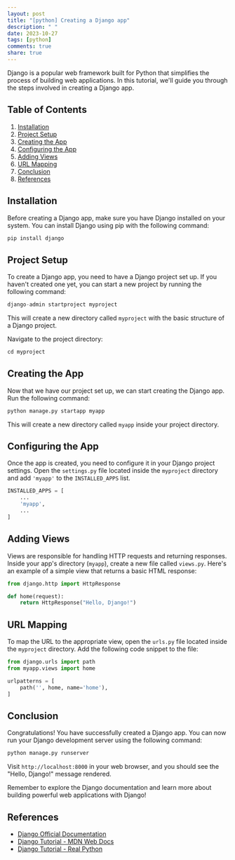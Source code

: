 ```yaml
---
layout: post
title: "[python] Creating a Django app"
description: " "
date: 2023-10-27
tags: [python]
comments: true
share: true
---
```


Django is a popular web framework built for Python that simplifies the process of building web applications. In this tutorial, we'll guide you through the steps involved in creating a Django app.

## Table of Contents
1. [Installation](#installation)
2. [Project Setup](#project-setup)
3. [Creating the App](#creating-the-app)
4. [Configuring the App](#configuring-the-app)
5. [Adding Views](#adding-views)
6. [URL Mapping](#url-mapping)
7. [Conclusion](#conclusion)
8. [References](#references)

## Installation <a name="installation"></a>

Before creating a Django app, make sure you have Django installed on your system. You can install Django using pip with the following command:
```python
pip install django
```

## Project Setup <a name="project-setup"></a>

To create a Django app, you need to have a Django project set up. If you haven't created one yet, you can start a new project by running the following command:
```python
django-admin startproject myproject
```
This will create a new directory called `myproject` with the basic structure of a Django project.

Navigate to the project directory:
```python
cd myproject
```

## Creating the App <a name="creating-the-app"></a>

Now that we have our project set up, we can start creating the Django app. Run the following command:
```python
python manage.py startapp myapp
```
This will create a new directory called `myapp` inside your project directory.

## Configuring the App <a name="configuring-the-app"></a>

Once the app is created, you need to configure it in your Django project settings. Open the `settings.py` file located inside the `myproject` directory and add `'myapp'` to the `INSTALLED_APPS` list.

```python
INSTALLED_APPS = [
    ...
    'myapp',
    ...
]
```

## Adding Views <a name="adding-views"></a>

Views are responsible for handling HTTP requests and returning responses. Inside your app's directory (`myapp`), create a new file called `views.py`. Here's an example of a simple view that returns a basic HTML response:
```python
from django.http import HttpResponse

def home(request):
    return HttpResponse("Hello, Django!")
```

## URL Mapping <a name="url-mapping"></a>

To map the URL to the appropriate view, open the `urls.py` file located inside the `myproject` directory. Add the following code snippet to the file:
```python
from django.urls import path
from myapp.views import home

urlpatterns = [
    path('', home, name='home'),
]
```

## Conclusion <a name="conclusion"></a>

Congratulations! You have successfully created a Django app. You can now run your Django development server using the following command:
```python
python manage.py runserver
```
Visit `http://localhost:8000` in your web browser, and you should see the "Hello, Django!" message rendered.

Remember to explore the Django documentation and learn more about building powerful web applications with Django!

## References <a name="references"></a>

- [Django Official Documentation](https://docs.djangoproject.com/)
- [Django Tutorial - MDN Web Docs](https://developer.mozilla.org/en-US/docs/Learn/Server-side/Django)
- [Django Tutorial - Real Python](https://realpython.com/get-started-with-django-1/)